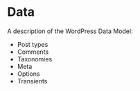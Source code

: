 # Data

A description of the WordPress Data Model:

 - Post types
 - Comments
 - Taxonomies
 - Meta
 - Options
 - Transients

